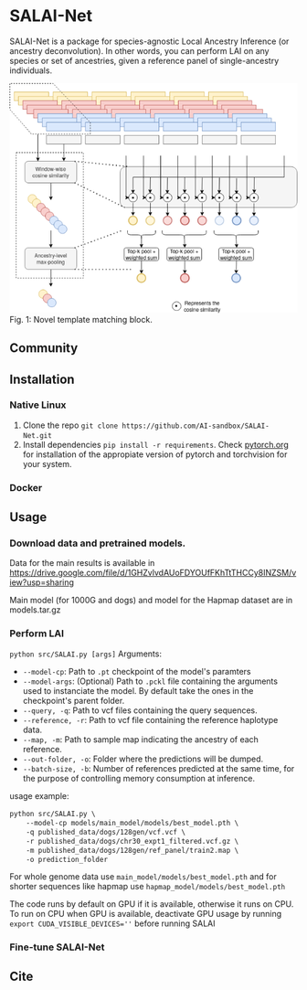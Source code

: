 # SALAI-Net

SALAI-Net is a package for species-agnostic Local Ancestry Inference (or ancestry 
deconvolution). In other words, you can perform LAI on any species or set of 
ancestries, given a reference panel of single-ancestry individuals.

![Template matching](Base_model_topk.drawio.png)
Fig. 1: Novel template matching block.



## Community

## Installation
### Native Linux
1. Clone the repo
   ```git clone https://github.com/AI-sandbox/SALAI-Net.git```
2. Install dependencies
```pip install -r requirements```. Check [pytorch.org]() for installation of the appropiate version of pytorch and torchvision for your system.
### Docker
## Usage
### Download data and pretrained models.

Data for the main results is available in 
https://drive.google.com/file/d/1GHZvlvdAUoFDYOUfFKhTtTHCCy8INZSM/view?usp=sharing

Main model (for 1000G and dogs)
and model for the Hapmap dataset are in models.tar.gz


### Perform LAI



```python src/SALAI.py [args]```
Arguments:
- ```--model-cp```: Path to ```.pt``` checkpoint of the model's paramters
- ```--model-args```: (Optional) Path to ```.pckl``` file containing the arguments used to instanciate the model. By default take the ones in the checkpoint's parent folder.
- ```--query, -q```: Path to vcf files containing the query sequences.
- ```--reference, -r```: Path to vcf file containing the reference haplotype data.
- ```--map, -m```: Path to sample map indicating the ancestry of each reference.
- ```--out-folder, -o```: Folder where the predictions will be dumped.
- ```--batch-size, -b```: Number of references predicted at the same time, for the purpose of controlling memory consumption at inference.

usage example:

    python src/SALAI.py \
        --model-cp models/main_model/models/best_model.pth \
        -q published_data/dogs/128gen/vcf.vcf \
        -r published_data/dogs/chr30_expt1_filtered.vcf.gz \
        -m published_data/dogs/128gen/ref_panel/train2.map \
        -o prediction_folder

For whole genome data use ```main_model/models/best_model.pth``` and for shorter sequences like hapmap use ```hapmap_model/models/best_model.pth```

The code runs by default on GPU if it is available, otherwise it runs on CPU. To run on CPU when GPU is available, deactivate GPU usage by running ```export CUDA_VISIBLE_DEVICES=''``` before running SALAI

### Fine-tune SALAI-Net

## Cite



